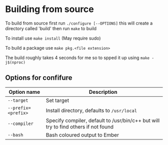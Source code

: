 # Building from source

To build from source first run `./configure [--OPTIONS]` this will create a directory called 'build' then run `make` to build

To install use `make install` (May require sudo)

To build a package use `make pkg.<file extension>`

The build roughly takes 4 seconds for me so to spped it up using `make -j$(nproc)`

## Options for confifure

| Option name | Description |
| --- | ----------- |
| `--target` | Set target |
| `--prefix=<prefix>` | Install directory, defaults to `/usr/local` |
| `--compiler` | Specify compiler, default to /usr/bin/c++ but will try to find others if not found |
| `--bash` | Bash coloured output to Ember |
